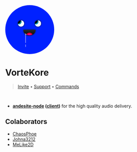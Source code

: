 <div style="align-items: center;">
	<img height="156px" style="border-radius:100%;" src="public/img/logo.png" alt="logo">
	<h1>VorteKore</h1>
	<blockquote> <a href="https://vortekore.chaosphoe.xyz/invite">Invite</a> &bullet; <a href="https://vortekore.chaosphoe.xyz/discord">Support</a> &bullet; <a href="https://vortekore.chaosphoe.xyz/commands">Commands</a> </blockquote>
	<img src="">
</div>

- **[andesite-node](https://github.com/natanbc/andesite-node) ([client](https://npmjs.com/discord.js-andesite))** for the high quality audio delivery.

## Colaborators

- [ChaosPhoe](https://github.com/ChaosPhoe)
- [Johna3212](https://github.com/johna3212)
- [MeLike2D](https://github.com/MeLike2D)